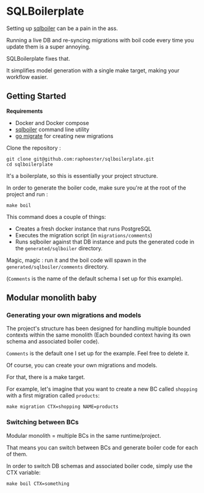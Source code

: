 # SQLBoilerplate

Setting up [sqlboiler](github.com/volatiletech/sqlboiler) can be a pain in the ass.

Running a live DB and re-syncing migrations with boil code every time you update them is a super annoying.

SQLBoilerplate fixes that.

It simplifies model generation with a single make target, making your workflow easier.

## Getting Started

**Requirements**
- Docker and Docker compose 
- [sqlboiler](github.com/volatiletech/sqlboiler) command line utility
- [go migrate](https://github.com/golang-migrate/migrate) for creating new migrations

Clone the repository :
```shell
git clone git@github.com:raphoester/sqlboilerplate.git
cd sqlboilerplate
```

It's a boilerplate, so this is essentially your project structure. 

In order to generate the boiler code, make sure you're at the root of the project and run :
```shell
make boil 
```

This command does a couple of things: 
- Creates a fresh docker instance that runs PostgreSQL
- Executes the migration script (in `migrations/comments`)
- Runs sqlboiler against that DB instance and puts the generated code in the `generated/sqlboiler` directory.

Magic, magic : run it and the boil code will spawn in the `generated/sqlboiler/comments` directory.

(`Comments` is the name of the default schema I set up for this example).

## Modular monolith baby

### Generating your own migrations and models

The project's structure has been designed for handling multiple bounded contexts within the same monolith 
(Each bounded context having its own schema and associated boiler code).

`Comments` is the default one I set up for the example.
Feel free to delete it.

Of course, you can create your own migrations and models.

For that, there is a make target.

For example, let's imagine that you want to create a new BC called `shopping` with a first migration called `products`:

```shell
make migration CTX=shopping NAME=products
````

### Switching between BCs

Modular monolith = multiple BCs in the same runtime/project.

That means you can switch between BCs and generate boiler code for each of them.

In order to switch DB schemas and associated boiler code, simply use the CTX variable:
```shell
make boil CTX=something
```

